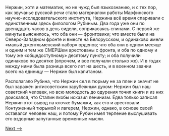 Нержин, хотя и математик, но не чужд был языкознанию, и с тех пор, как звучанье русской речи стало материалом работы Марфинского научно-исследовательского института, Нержина всё время спаривали с единственным здесь филологом Рубиным. Два года уже они по двенадцать часов в день сидели, соприкасаясь спинами. С первой же минуты выяснилось, что оба они — фронтовики; что вместе были на Северо-Западном фронте и вместе на Белорусском, и одинаково имели «малый джентльменский набор» орденов; что оба они в одном месяце и одним и тем же СМЕРШем арестованы с фронта, и оба по одному и тому же «общедоступному» десятому пункту; и оба получили одинаково по десятке (впрочем, и все получали столько же). И в годах между ними была разница всего лет на шесть, и в военном звании всего на единицу — Нержин был капитаном.

Располагало Рубина, что Нержин сел в тюрьму не за плен и значит не был заражён антисоветским зарубежным духом: Нержин был наш советский человек, но всю молодость до одурения точил книги и из них доискался, что Сталин якобы исказил ленинизм. Едва только записал Нержин этот вывод на клочке бумажки, как его и арестовали. Контуженный тюрьмой и лагерем, Нержин, однако, в основе своей оставался человек наш, и потому Рубин имел терпение выслушивать его вздорные запутанные временные мысли.

[Next -->](https://github.com/AdamSkywalker/literature/blob/master/citations/ru/%D0%A1%D0%BE%D0%BB%D0%B6%D0%B5%D0%BD%D0%B8%D1%86%D1%8B%D0%BD/%D0%92%20%D0%BA%D1%80%D1%83%D0%B3%D0%B5%20%D0%BF%D0%B5%D1%80%D0%B2%D0%BE%D0%BC/02.md)